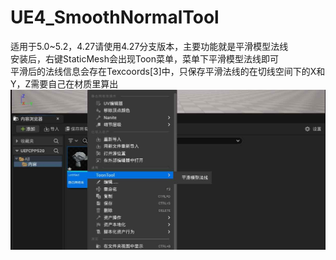# UE4_SmoothNormalTool  
适用于5.0~5.2，4.27请使用4.27分支版本，主要功能就是平滑模型法线  
安装后，右键StaticMesh会出现Toon菜单，菜单下平滑模型法线即可  
平滑后的法线信息会存在Texcoords[3]中，只保存平滑法线的在切线空间下的X和Y，Z需要自己在材质里算出  
![image](preview.jpg)
